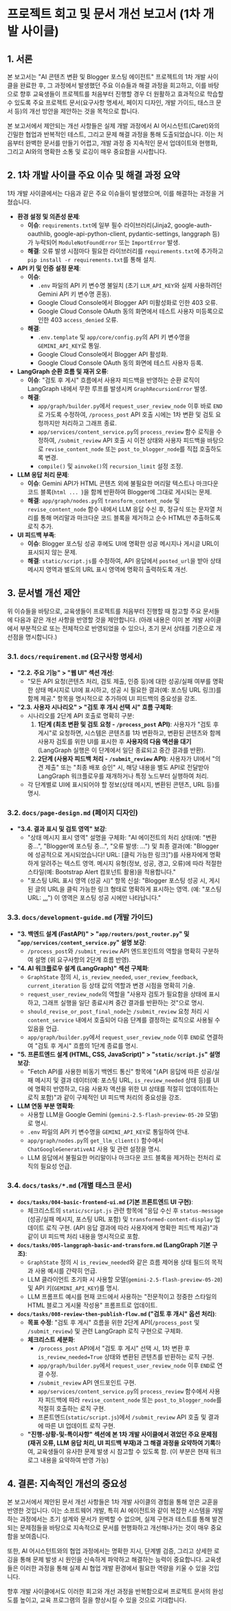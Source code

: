 # 프로젝트 회고 및 문서 개선 보고서 (1차 개발 사이클)

## 1. 서론

본 보고서는 "AI 콘텐츠 변환 및 Blogger 포스팅 에이전트" 프로젝트의 1차 개발 사이클을 완료한 후, 그 과정에서 발생했던 주요 이슈들과 해결 과정을 회고하고, 이를 바탕으로 향후 교육생들이 프로젝트를 처음부터 진행할 경우 더 원활하고 효과적으로 학습할 수 있도록 주요 프로젝트 문서(요구사항 명세서, 페이지 디자인, 개발 가이드, 태스크 문서 등)의 개선 방안을 제안하는 것을 목적으로 합니다.

본 보고서에서 제안되는 개선 사항들은 실제 개발 과정에서 AI 어시스턴트(Caret)와의 긴밀한 협업과 반복적인 테스트, 그리고 문제 해결 과정을 통해 도출되었습니다. 이는 처음부터 완벽한 문서를 만들기 어렵고, 개발 과정 중 지속적인 문서 업데이트와 현행화, 그리고 AI와의 명확한 소통 및 로깅이 매우 중요함을 시사합니다.

## 2. 1차 개발 사이클 주요 이슈 및 해결 과정 요약

1차 개발 사이클에서는 다음과 같은 주요 이슈들이 발생했으며, 이를 해결하는 과정을 거쳤습니다.

*   **환경 설정 및 의존성 문제**:
    *   **이슈**: `requirements.txt`에 일부 필수 라이브러리(Jinja2, google-auth-oauthlib, google-api-python-client, pydantic-settings, langgraph 등)가 누락되어 `ModuleNotFoundError` 또는 `ImportError` 발생.
    *   **해결**: 오류 발생 시점마다 필요한 라이브러리를 `requirements.txt`에 추가하고 `pip install -r requirements.txt`를 통해 설치.
*   **API 키 및 인증 설정 문제**:
    *   **이슈**:
        *   `.env` 파일의 API 키 변수명 불일치 (초기 `LLM_API_KEY`와 실제 사용하려던 Gemini API 키 변수명 혼동).
        *   Google Cloud Console에서 Blogger API 미활성화로 인한 403 오류.
        *   Google Cloud Console OAuth 동의 화면에서 테스트 사용자 미등록으로 인한 403 `access_denied` 오류.
    *   **해결**:
        *   `.env.template` 및 `app/core/config.py`의 API 키 변수명을 `GEMINI_API_KEY`로 통일.
        *   Google Cloud Console에서 Blogger API 활성화.
        *   Google Cloud Console OAuth 동의 화면에 테스트 사용자 등록.
*   **LangGraph 순환 흐름 및 재귀 오류**:
    *   **이슈**: "검토 후 게시" 흐름에서 사용자 피드백을 반영하는 순환 로직이 LangGraph 내에서 무한 루프를 발생시켜 `GraphRecursionError` 발생.
    *   **해결**:
        *   `app/graph/builder.py`에서 `request_user_review_node` 이후 바로 `END`로 가도록 수정하여, `/process_post` API 호출 시에는 1차 변환 및 검토 요청까지만 처리하고 그래프 종료.
        *   `app/services/content_service.py`의 `process_review` 함수 로직을 수정하여, `/submit_review` API 호출 시 이전 상태와 사용자 피드백을 바탕으로 `revise_content_node` 또는 `post_to_blogger_node`를 직접 호출하도록 변경.
        *   `compile()` 및 `ainvoke()`의 `recursion_limit` 설정 조정.
*   **LLM 응답 처리 문제**:
    *   **이슈**: Gemini API가 HTML 콘텐츠 외에 불필요한 머리말 텍스트나 마크다운 코드 블록(```html ... ```)을 함께 반환하여 Blogger에 그대로 게시되는 문제.
    *   **해결**: `app/graph/nodes.py`의 `transform_content_node` 및 `revise_content_node` 함수 내에서 LLM 응답 수신 후, 정규식 또는 문자열 처리를 통해 머리말과 마크다운 코드 블록을 제거하고 순수 HTML만 추출하도록 로직 추가.
*   **UI 피드백 부족**:
    *   **이슈**: Blogger 포스팅 성공 후에도 UI에 명확한 성공 메시지나 게시글 URL이 표시되지 않는 문제.
    *   **해결**: `static/script.js`를 수정하여, API 응답에서 `posted_url`을 받아 상태 메시지 영역과 별도의 URL 표시 영역에 명확히 출력하도록 개선.

## 3. 문서별 개선 제안

위 이슈들을 바탕으로, 교육생들이 프로젝트를 처음부터 진행할 때 참고할 주요 문서들에 다음과 같은 개선 사항을 반영할 것을 제안합니다. (아래 내용은 이미 본 개발 사이클에서 부분적으로 또는 전체적으로 반영되었을 수 있으나, 초기 문서 상태를 기준으로 개선점을 명시합니다.)

### 3.1. `docs/requirement.md` (요구사항 명세서)

*   **"2.2. 주요 기능" > "웹 UI" 섹션 개선**:
    *   "모든 API 요청(콘텐츠 처리, 검토 제출, 인증 등)에 대한 성공/실패 여부를 명확한 상태 메시지로 UI에 표시하고, 성공 시 필요한 결과(예: 포스팅 URL 링크)를 함께 제공." 항목을 명시적으로 추가하여 UI 피드백의 중요성을 강조.
*   **"2.3. 사용자 시나리오" > "검토 후 개시 선택 시" 흐름 구체화**:
    *   시나리오를 2단계 API 호출로 명확히 구분:
        1.  **1단계 (최초 변환 및 검토 요청 - `/process_post` API)**: 사용자가 "검토 후 게시"로 요청하면, 시스템은 콘텐츠를 1차 변환하고, 변환된 콘텐츠와 함께 사용자 검토를 위한 UI를 표시한 후 **사용자의 다음 액션을 대기** (LangGraph 실행은 이 단계에서 일단 종료되고 중간 결과를 반환).
        2.  **2단계 (사용자 피드백 처리 - `/submit_review` API)**: 사용자가 UI에서 "의견 제출" 또는 "최종 배포 승인" 시, 해당 내용을 별도 API로 전달받아 LangGraph 워크플로우를 재개하거나 특정 노드부터 실행하여 처리.
    *   각 단계별로 UI에 표시되어야 할 정보(상태 메시지, 변환된 콘텐츠, URL 등)를 명시.

### 3.2. `docs/page-design.md` (페이지 디자인)

*   **"3.4. 결과 표시 및 검토 영역" 보강**:
    *   "상태 메시지 표시 영역" 설명을 구체화: "AI 에이전트의 처리 상태(예: "변환 중...", "Blogger에 포스팅 중...", "오류 발생: ...") 및 최종 결과(예: "Blogger에 성공적으로 게시되었습니다! URL: [클릭 가능한 링크]")를 사용자에게 명확하게 알려주는 텍스트 영역. 메시지 유형(정보, 성공, 경고, 오류)에 따라 적절한 스타일(예: Bootstrap Alert 컴포넌트 활용)을 적용합니다."
    *   "포스팅 URL 표시 영역 (성공 시)" 항목 신설: "Blogger 포스팅 성공 시, 게시된 글의 URL을 클릭 가능한 링크 형태로 명확하게 표시하는 영역. (예: "포스팅 URL: <a href='...' target='_blank'>...</a>") 이 영역은 포스팅 성공 시에만 나타납니다."

### 3.3. `docs/development-guide.md` (개발 가이드)

*   **"3. 백엔드 설계 (FastAPI)" > "`app/routers/post_router.py`" 및 "`app/services/content_service.py`" 설명 보강**:
    *   `/process_post`와 `/submit_review` API 엔드포인트의 역할을 명확히 구분하여 설명 (위 요구사항의 2단계 흐름 반영).
*   **"4. AI 워크플로우 설계 (LangGraph)" 섹션 구체화**:
    *   `GraphState` 정의 시, `is_review_needed`, `user_review_feedback`, `current_iteration` 등 상태 값의 역할과 변경 시점을 명확히 기술.
    *   `request_user_review_node`의 역할을 "사용자 검토가 필요함을 상태에 표시하고, 그래프 실행을 일단 종료시켜 중간 결과를 반환하는 것"으로 명시.
    *   `should_revise_or_post_final_node`는 `/submit_review` 요청 처리 시 `content_service` 내에서 호출되어 다음 단계를 결정하는 로직으로 사용될 수 있음을 언급.
    *   `app/graph/builder.py`에서 `request_user_review_node` 이후 `END`로 연결하여 "검토 후 게시" 흐름의 1단계 종료를 명시.
*   **"5. 프론트엔드 설계 (HTML, CSS, JavaScript)" > "`static/script.js`" 설명 보강**:
    *   "Fetch API를 사용한 비동기 백엔드 통신" 항목에 "(API 응답에 따른 성공/실패 메시지 및 결과 데이터(예: 포스팅 URL, `is_review_needed` 상태 등)를 UI에 명확히 반영하고, 다음 사용자 액션을 위한 UI 상태를 적절히 업데이트하는 로직 포함)"과 같이 구체적인 UI 피드백 처리의 중요성을 강조.
*   **LLM 연동 부분 명확화**:
    *   사용할 LLM을 Google Gemini (`gemini-2.5-flash-preview-05-20` 모델)로 명시.
    *   `.env` 파일의 API 키 변수명을 `GEMINI_API_KEY`로 통일하여 안내.
    *   `app/graph/nodes.py`의 `get_llm_client()` 함수에서 `ChatGoogleGenerativeAI` 사용 및 관련 설정을 명시.
    *   LLM 응답에서 불필요한 머리말이나 마크다운 코드 블록을 제거하는 전처리 로직의 필요성 언급.

### 3.4. `docs/tasks/*.md` (개별 태스크 문서)

*   **`docs/tasks/004-basic-frontend-ui.md` (기본 프론트엔드 UI 구현)**:
    *   체크리스트의 `static/script.js` 관련 항목에 "응답 수신 후 `status-message` (성공/실패 메시지, 포스팅 URL 포함) 및 `transformed-content-display` 업데이트 로직 구현. (API 응답 결과에 따라 사용자에게 명확한 피드백 제공)"과 같이 UI 피드백 처리 내용을 명시적으로 포함.
*   **`docs/tasks/005-langgraph-basic-and-transform.md` (LangGraph 기본 구조)**:
    *   `GraphState` 정의 시 `is_review_needed`와 같은 흐름 제어용 상태 필드의 목적과 사용 예시를 간략히 언급.
    *   LLM 클라이언트 초기화 시 사용할 모델(`gemini-2.5-flash-preview-05-20`) 및 API 키(`GEMINI_API_KEY`)를 명시.
    *   LLM 프롬프트 예시를 현재 코드에서 사용하는 "전문적이고 정중한 스타일의 HTML 블로그 게시물 작성용" 프롬프트로 업데이트.
*   **`docs/tasks/008-review-then-publish-flow.md` ("검토 후 개시" 옵션 처리)**:
    *   **목표 수정**: "검토 후 게시" 흐름을 위한 2단계 API(`/process_post` 및 `/submit_review`) 및 관련 LangGraph 로직 구현으로 구체화.
    *   **체크리스트 세분화**:
        *   `/process_post` API에서 "검토 후 게시" 선택 시, 1차 변환 후 `is_review_needed=True` 상태와 변환된 콘텐츠를 반환하는 로직 구현.
        *   `app/graph/builder.py`에서 `request_user_review_node` 이후 `END`로 연결 수정.
        *   `/submit_review` API 엔드포인트 구현.
        *   `app/services/content_service.py`의 `process_review` 함수에서 사용자 피드백에 따라 `revise_content_node` 또는 `post_to_blogger_node`를 적절히 호출하는 로직 구현.
        *   프론트엔드(`static/script.js`)에서 `/submit_review` API 호출 및 결과에 따른 UI 업데이트 로직 구현.
    *   **"진행-상황-및-특이사항" 섹션에 본 1차 개발 사이클에서 겪었던 주요 문제점(재귀 오류, LLM 응답 처리, UI 피드백 부재)과 그 해결 과정을 요약하여 기록**하여, 교육생들이 유사한 문제 발생 시 참고할 수 있도록 함. (이 부분은 현재 워크로그 내용을 요약하여 반영 가능)

## 4. 결론: 지속적인 개선의 중요성

본 보고서에서 제안된 문서 개선 사항들은 1차 개발 사이클의 경험을 통해 얻은 교훈을 반영한 것입니다. 이는 소프트웨어 개발, 특히 AI 에이전트와 같이 복잡한 시스템을 개발하는 과정에서는 초기 설계와 문서가 완벽할 수 없으며, 실제 구현과 테스트를 통해 발견되는 문제점들을 바탕으로 지속적으로 문서를 현행화하고 개선해나가는 것이 매우 중요함을 보여줍니다.

또한, AI 어시스턴트와의 협업 과정에서는 명확한 지시, 단계별 검증, 그리고 상세한 로깅을 통해 문제 발생 시 원인을 신속하게 파악하고 해결하는 능력이 중요합니다. 교육생들은 이러한 과정을 통해 실제 AI 협업 개발 환경에서 필요한 역량을 키울 수 있을 것입니다.

향후 개발 사이클에서도 이러한 회고와 개선 과정을 반복함으로써 프로젝트 문서의 완성도를 높이고, 교육 프로그램의 질을 향상시킬 수 있을 것으로 기대합니다.
